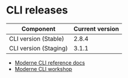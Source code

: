 # CLI releases

| Component             | Current version |
| --------------------- | --------------- |
| CLI version (Stable)  | 2.8.4           |
| CLI version (Staging) | 3.1.1           |

* [Moderne CLI reference docs](../user-documentation/moderne-cli/cli-reference.md)
* [Moderne CLI workshop](../user-documentation/workshops/moderne-cli-exercise.md)
